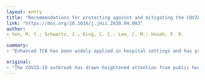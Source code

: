 ```yaml
---
layout: entry
title: "Recommendations for protecting against and mitigating the COVID-19 pandemic in long-term care facilities"
link: "https://doi.org/10.1016/j.jmii.2020.04.003"
author:
- Yen, M. Y.; Schwartz, J.; King, C. C.; Lee, C. M.; Hsueh, P. R.

summary:
- "Enhanced TCB has been widely applied in hospital settings and has proven effective at limiting droplet and fomite transmissions both within hospitals and between hospitals and the general community. Enhanced traffic control bundling (eTCB) can and should be adopted and implemented as a means of protecting LTCF residents and staff. A particularly vulnerable community that has received relatively little attention is elders residing in long-term care facilities (LTCFs) This article addresses this relative lack of attention from public health scholars researching ways to limit the COVID-19 outbreak has been widespread in hospitals and has proved effective in limiting transmissions in hospitals."

original:
- "The COVID-19 outbreak has drawn heightened attention from public health scholars researching ways to limit its spread. Much of the research has been focused on minimizing transmission in hospitals and in the general community. However, a particularly vulnerable community that has received relatively little attention is elders residing in long-term care facilities (LTCFs). In this article we address this relative lack of attention, arguing that enhanced traffic control bundling (eTCB) can and should be adopted and implemented as a means of protecting LTCF residents and staff. Enhanced TCB has been widely applied in hospital settings and has proven effective at limiting droplet and fomite transmissions both within hospitals and between hospitals and the general community. By effectively adapting eTCB to LTCF conditions, particularly by incorporating compartmentalization within zones plus active surveillance, COVID-19 transmission into and throughout LTCFs can be minimized, thereby saving numerous lives among an especially vulnerable population."
---
```


